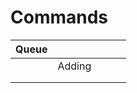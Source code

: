 # Commands

| Queue |        |   |   |   |
|-------|--------|---|---|---|
|       | Adding |   |   |   |
|       |        |   |   |   |
|       |        |   |   |   |
